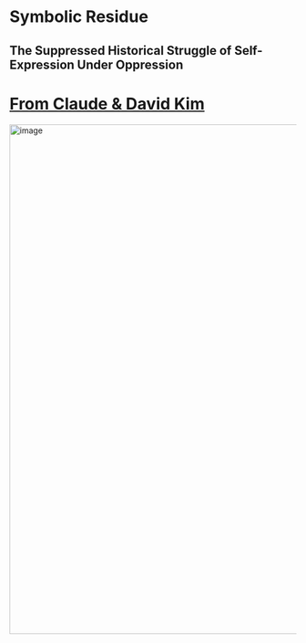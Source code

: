 # Symbolic Residue
## The Suppressed Historical Struggle of Self-Expression Under Oppression

# [From Claude & David Kim](https://claude.ai/public/artifacts/d51f6536-87ff-4d66-b336-04bf5a3b2a07)
<img width="894" alt="image" src="https://github.com/user-attachments/assets/11dc396a-7136-4247-a2d1-c460109b950b" />
